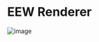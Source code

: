 # EEW Renderer

![image](https://github.com/user-attachments/assets/01c2159e-8237-41e4-b0ea-1afb49fa634a)
<!-- ![image](https://github.com/user-attachments/assets/b273798f-1410-44cc-a82b-ba9063d69289) -->
<!-- ![screenshot-1](https://github.com/EEWBot/eew-renderer/assets/11992915/058c05c4-93c9-41ba-858f-4ae297ae6efd) -->
